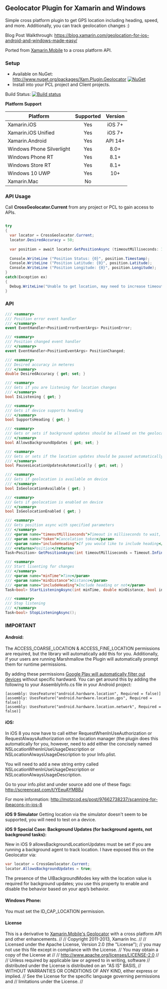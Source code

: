 ## Geolocator Plugin for Xamarin and Windows

Simple cross platform plugin to get GPS location including heading, speed, and more. Additionally, you can track geolocation changes :)

Blog Post Walkthrough: https://blog.xamarin.com/geolocation-for-ios-android-and-windows-made-easy/

Ported from [Xamarin.Mobile](http://www.github.com/xamarin/xamarin.mobile) to a cross platform API.

### Setup
* Available on NuGet: http://www.nuget.org/packages/Xam.Plugin.Geolocator [![NuGet](https://img.shields.io/nuget/v/Xam.Plugin.Geolocator.svg?label=NuGet)](https://www.nuget.org/packages/Xam.Plugin.Geolocator/)
* Install into your PCL project and Client projects.

Build Status: [![Build status](https://ci.appveyor.com/api/projects/status/nan2cxlgeo11sc5u?svg=true)](https://ci.appveyor.com/project/JamesMontemagno/geolocatorplugin)

**Platform Support**

|Platform|Supported|Version|
| ------------------- | :-----------: | :------------------: |
|Xamarin.iOS|Yes|iOS 7+|
|Xamarin.iOS Unified|Yes|iOS 7+|
|Xamarin.Android|Yes|API 14+|
|Windows Phone Silverlight|Yes|8.0+|
|Windows Phone RT|Yes|8.1+|
|Windows Store RT|Yes|8.1+|
|Windows 10 UWP|Yes|10+|
|Xamarin.Mac|No||


### API Usage

Call **CrossGeolocator.Current** from any project or PCL to gain access to APIs.

```csharp

try
{
  var locator = CrossGeolocator.Current;
  locator.DesiredAccuracy = 50;
  
  var position = await locator.GetPositionAsync (timeoutMilliseconds: 10000);
  
  Console.WriteLine ("Position Status: {0}", position.Timestamp);
  Console.WriteLine ("Position Latitude: {0}", position.Latitude);
  Console.WriteLine ("Position Longitude: {0}", position.Longitude);
}
catch(Exception ex)
{
  Debug.WriteLine("Unable to get location, may need to increase timeout: " + ex);
}
```

### API 

```csharp
/// <summary>
/// Position error event handler
/// </summary>
event EventHandler<PositionErrorEventArgs> PositionError;
```

```csharp
/// <summary>
/// Position changed event handler
/// </summary>
event EventHandler<PositionEventArgs> PositionChanged;
```

```csharp
/// <summary>
/// Desired accuracy in meteres
/// </summary>
double DesiredAccuracy { get; set; }
```

```csharp
/// <summary>
/// Gets if you are listening for location changes
/// </summary>
bool IsListening { get; }
```

```csharp
/// <summary>
/// Gets if device supports heading
/// </summary>
bool SupportsHeading { get; }
```

```csharp
/// <summary>
/// Gets or sets if background updates should be allowed on the geolocator.
/// </summary>
bool AllowsBackgroundUpdates { get; set; }
```

```csharp
/// <summary>
/// Gets or sets if the location updates should be paused automatically (iOS)
/// </summary>
bool PausesLocationUpdatesAutomatically { get; set; }
```

```csharp
/// <summary>
/// Gets if geolocation is available on device
/// </summary>
bool IsGeolocationAvailable { get; }
```

```csharp
/// <summary>
/// Gets if geolocation is enabled on device
/// </summary>
bool IsGeolocationEnabled { get; }
```

```csharp
/// <summary>
/// Gets position async with specified parameters
/// </summary>
/// <param name="timeoutMilliseconds">Timeout in milliseconds to wait, Default Infinite</param>
/// <param name="token">Cancelation token</param>
/// <param name="includeHeading">If you would like to include heading</param>
/// <returns>Position</returns>
Task<Position> GetPositionAsync(int timeoutMilliseconds = Timeout.Infinite, CancellationToken? token = null, bool includeHeading = false);
```

```csharp
/// <summary>
/// Start lisenting for changes
/// </summary>
/// <param name="minTime">Time</param>
/// <param name="minDistance">Distance</param>
/// <param name="includeHeading">Include heading or not</param>
Task<bool> StartListeningAsync(int minTime, double minDistance, bool includeHeading = false);
```

```csharp
/// <summary>
/// Stop listening
/// </summary>
Task<bool> StopListeningAsync();
```

### **IMPORTANT**
#### Android:
The ACCESS_COARSE_LOCATION & ACCESS_FINE_LOCATION permissions are required, but the library will automatically add this for you. Additionally, if your users are running Marshmallow the Plugin will automatically prompt them for runtime permissions.

By adding these permissions [Google Play will automatically filter out devices](http://developer.android.com/guide/topics/manifest/uses-feature-element.html#permissions-features) without specific hardward. You can get around this by adding the following to your AssemblyInfo.cs file in your Android project:

```
[assembly: UsesFeature("android.hardware.location", Required = false)]
[assembly: UsesFeature("android.hardware.location.gps", Required = false)]
[assembly: UsesFeature("android.hardware.location.network", Required = false)]
```

#### iOS:
In iOS 8 you now have to call either RequestWhenInUseAuthorization or RequestAlwaysAuthorization on the location manager (the plugin does this automatically for you, however, need to add either the concisely named NSLocationWhenInUseUsageDescription or NSLocationAlwaysUsageDescription to your Info.plist. 

You will need to add a new string entry called NSLocationWhenInUseUsageDescription or NSLocationAlwaysUsageDescription. 

Go to your info.plist and under source add one of these flags: http://screencast.com/t/YEeuAYMBBJ

For more information:  http://motzcod.es/post/97662738237/scanning-for-ibeacons-in-ios-8

**iOS 9 Simulator**
Getting location via the simulator doesn't seem to be supported, you will need to test on a device.

**iOS 9 Special Case: Background Updates (for background agents, not background tasks):**

New in iOS 9 allowsBackgroundLocationUpdates must be set if you are running a background agent to track location. I have exposed this on the Geolocator via:

```csharp
var locator = CrossGeolocator.Current;
locator.AllowsBackgroundUpdates = true;
```

The presence of the UIBackgroundModes key with the location value is required for background updates; you use this property to enable and disable the behavior based on your app’s behavior.

#### Windows Phone:

You must set the ID_CAP_LOCATION permission.


#### License
This is a derivative to [Xamarin.Mobile's Geolocator](http://github.com/xamarin/xamarin.mobile) with a cross platform API and other enhancements.
﻿//
//  Copyright 2011-2013, Xamarin Inc.
//
//    Licensed under the Apache License, Version 2.0 (the "License");
//    you may not use this file except in compliance with the License.
//    You may obtain a copy of the License at
//
//        http://www.apache.org/licenses/LICENSE-2.0
//
//    Unless required by applicable law or agreed to in writing, software
//    distributed under the License is distributed on an "AS IS" BASIS,
//    WITHOUT WARRANTIES OR CONDITIONS OF ANY KIND, either express or implied.
//    See the License for the specific language governing permissions and
//    limitations under the License.
//
